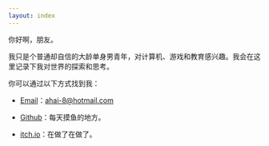```yaml
---
layout: index
---
```


你好啊，朋友。

我只是个普通却自信的大龄单身男青年，对计算机、游戏和教育感兴趣。我会在这里记录下我对世界的探索和思考。

你可以通过以下方式找到我：

- [Email](mailto:ahai-8@hotmail.com)：ahai-8@hotmail.com

- [Github](https://github.com/Ahai-8/)：每天摸鱼的地方。

- [itch.io](https://ahai-8.itch.io)：在做了在做了。